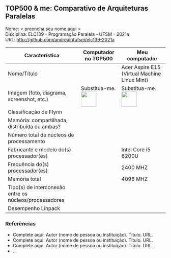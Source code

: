 TOP500 & me: Comparativo de Arquiteturas Paralelas
--------------------------------------------------

Nome: < preencha seu nome aqui >  
Disciplina: ELC139 - Programação Paralela - UFSM - 2021a  
URL: http://github.com/andreainfufsm/elc139-2021a  

| Característica                                            | Computador no TOP500  | Meu computador    |
| --------------------------------------------------------- | --------------------- | ---------------   |
| Nome/Título                                               |                       |Acer Aspire E15 (Virtual Machine Linux Mint)|
| Imagem (foto, diagrama, screenshot, etc.)                 | Substitua-me. <img src="http://www.top500.org/static//images/Top500_logo.png" width="48"> | Substitua-me. <img src="http://www.top500.org/static//images/Top500_logo.png" width="48">|
| Classificação de Flynn                                    |                       |                   |
| Memória: compartilhada, distribuída ou ambas?             |                       |                   |
| Número total de núcleos de processamento                  |                       |                   |
| Fabricante e modelo do(s) processador(es)                 |                       |Intel Core i5 6200U|
| Frequência do(s) processador(es)                          |                       |     2400 MHZ      |
| Memória total                                             |                       |     4096 MHZ      |
| Tipo(s) de interconexão entre os núcleos/processadores    |                       |                   |
| Desempenho Linpack                                        |                       |                   |

### Referências
- Complete aqui: Autor (nome de pessoa ou instituição). Título. URL.
- Complete aqui: Autor (nome de pessoa ou instituição). Título. URL.
- Complete aqui: Autor (nome de pessoa ou instituição). Título. URL.
- ...
